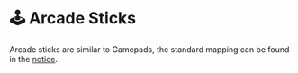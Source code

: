 # 🕹 Arcade Sticks

Arcade sticks are similar to Gamepads, the standard mapping can be found in the [notice](http://retrobat.ovh/notice/notice.pdf).

<figure><img src="https://i.imgur.com/lHLGaV0.png" alt=""><figcaption></figcaption></figure>
